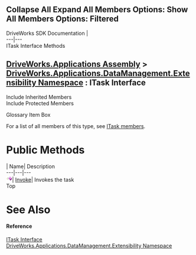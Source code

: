 Collapse All Expand All Members Options: Show All  Members Options: Filtered   
---  
DriveWorks SDK Documentation  |   
---|---  
ITask Interface Methods   
  
[DriveWorks.Applications Assembly](topic13.md) > [DriveWorks.Applications.DataManagement.Extensibility Namespace](topic1984.md) : ITask Interface  
---  
  
Include Inherited Members    
Include Protected Members    


Glossary Item Box

For a list of all members of this type, see [ITask members](topic1987.md).

# Public Methods

| Name| Description  
---|---|---  
![ Method](dotnetimages/Method.gif)| [Invoke](topic1991.md)| Invokes the task   
Top

# See Also

#### Reference

[ITask Interface](topic1986.md)   
[DriveWorks.Applications.DataManagement.Extensibility Namespace](topic1984.md)


